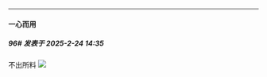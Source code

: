 ﻿
*****

####  一心而用  
##### 96#       发表于 2025-2-24 14:35

不出所料
<img src="https://s3.bmp.ovh/imgs/2025/02/24/7e9fbb9c528da9eb.png" referrerpolicy="no-referrer">

